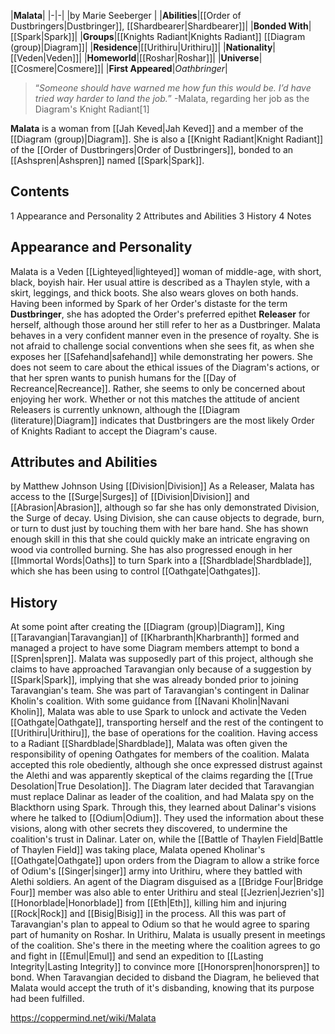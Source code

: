 |**Malata**|
|-|-|
|by  Marie Seeberger |
|**Abilities**|[[Order of Dustbringers\|Dustbringer]], [[Shardbearer\|Shardbearer]]|
|**Bonded With**|[[Spark\|Spark]]|
|**Groups**|[[Knights Radiant\|Knights Radiant]] [[Diagram (group)\|Diagram]]|
|**Residence**|[[Urithiru\|Urithiru]]|
|**Nationality**|[[Veden\|Veden]]|
|**Homeworld**|[[Roshar\|Roshar]]|
|**Universe**|[[Cosmere\|Cosmere]]|
|**First Appeared**|*Oathbringer*|

>“*Someone should have warned me how fun this would be. I’d have tried way harder to land the job.*”
\-Malata, regarding her job as the Diagram's Knight Radiant[1]


**Malata** is a woman from [[Jah Keved\|Jah Keved]] and a member of the [[Diagram (group)\|Diagram]]. She is also a [[Knight Radiant\|Knight Radiant]] of the [[Order of Dustbringers\|Order of Dustbringers]], bonded to an [[Ashspren\|Ashspren]] named [[Spark\|Spark]].

## Contents

1 Appearance and Personality
2 Attributes and Abilities
3 History
4 Notes


## Appearance and Personality
Malata is a Veden [[Lighteyed\|lighteyed]] woman of middle-age, with short, black, boyish hair. Her usual attire is described as a Thaylen style, with a skirt, leggings, and thick boots. She also wears gloves on both hands.
Having been informed by Spark of her Order's distaste for the term **Dustbringer**, she has adopted the Order's preferred epithet **Releaser** for herself, although those around her still refer to her as a Dustbringer.
Malata behaves in a very confident manner even in the presence of royalty. She is not afraid to challenge social conventions when she sees fit, as when she exposes her [[Safehand\|safehand]] while demonstrating her powers. She does not seem to care about the ethical issues of the Diagram's actions, or that her spren wants to punish humans for the [[Day of Recreance\|Recreance]]. Rather, she seems to only be concerned about enjoying her work.
Whether or not this matches the attitude of ancient Releasers is currently unknown, although the [[Diagram (literature)\|Diagram]] indicates that Dustbringers are the most likely Order of Knights Radiant to accept the Diagram's cause.

## Attributes and Abilities
 by Matthew Johnson Using [[Division\|Division]]
As a Releaser, Malata has access to the [[Surge\|Surges]] of [[Division\|Division]] and [[Abrasion\|Abrasion]], although so far she has only demonstrated Division, the Surge of decay. Using Division, she can cause objects to degrade, burn, or turn to dust just by touching them with her bare hand. She has shown enough skill in this that she could quickly make an intricate engraving on wood via controlled burning.
She has also progressed enough in her [[Immortal Words\|Oaths]] to turn Spark into a [[Shardblade\|Shardblade]], which she has been using to control [[Oathgate\|Oathgates]].

## History
At some point after creating the [[Diagram (group)\|Diagram]], King [[Taravangian\|Taravangian]] of [[Kharbranth\|Kharbranth]] formed and managed a project to have some Diagram members attempt to bond a [[Spren\|spren]]. Malata was supposedly part of this project, although she claims to have approached Taravangian only because of a suggestion by [[Spark\|Spark]], implying that she was already bonded prior to joining Taravangian's team.
She was part of Taravangian's contingent in Dalinar Kholin's coalition. With some guidance from [[Navani Kholin\|Navani Kholin]], Malata was able to use Spark to unlock and activate the Veden [[Oathgate\|Oathgate]], transporting herself and the rest of the contingent to [[Urithiru\|Urithiru]], the base of operations for the coalition.
Having access to a Radiant [[Shardblade\|Shardblade]], Malata was often given the responsibility of opening Oathgates for members of the coalition. Malata accepted this role obediently, although she once expressed distrust against the Alethi and was apparently skeptical of the claims regarding the [[True Desolation\|True Desolation]].
The Diagram later decided that Taravangian must replace Dalinar as leader of the coalition, and had Malata spy on the Blackthorn using Spark. Through this, they learned about Dalinar's visions where he talked to [[Odium\|Odium]]. They used the information about these visions, along with other secrets they discovered, to undermine the coalition's trust in Dalinar.
Later on, while the [[Battle of Thaylen Field\|Battle of Thaylen Field]] was taking place, Malata opened Kholinar's [[Oathgate\|Oathgate]] upon orders from the Diagram to allow a strike force of Odium's [[Singer\|singer]] army into Urithiru, where they battled with Alethi soldiers. An agent of the Diagram disguised as a [[Bridge Four\|Bridge Four]] member was also able to enter Urithiru and steal [[Jezrien\|Jezrien's]] [[Honorblade\|Honorblade]] from [[Eth\|Eth]], killing him and injuring [[Rock\|Rock]] and [[Bisig\|Bisig]] in the process. All this was part of Taravangian's plan to appeal to Odium so that he would agree to sparing part of humanity on Roshar.
In Urithiru, Malata is usually present in meetings of the coalition. She's there in the meeting where the coalition agrees to go and fight in [[Emul\|Emul]] and send an expedition to [[Lasting Integrity\|Lasting Integrity]] to convince more [[Honorspren\|honorspren]] to bond.
When Taravangian decided to disband the Diagram, he believed that Malata would accept the truth of it's disbanding, knowing that its purpose had been fulfilled.



https://coppermind.net/wiki/Malata
